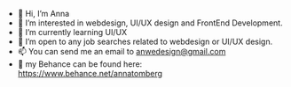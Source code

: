 - 👋 Hi, I’m Anna
- 👀 I’m interested in webdesign, UI/UX design and FrontEnd Development.
- 🌱 I’m currently learning UI/UX
- 💞️ I’m open to any job searches related to webdesign or UI/UX design.
- 📫 You can send me an email to anwedesign@gmail.com
- 🎨 my Behance can be found here: https://www.behance.net/annatomberg

<!---
annamichi/annamichi is a ✨ special ✨ repository because its `README.md` (this file) appears on your GitHub profile.
You can click the Preview link to take a look at your changes.
--->
